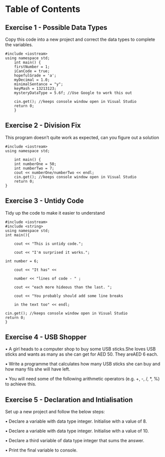 # Table of Contents

## Exercise 1 - Possible Data Types
Copy this code into a new project and correct the data types to
complete the variables.

    #include <iostream>
    using namespace std;
        int main() {
        firstNumber = 1;
        iCanCode = true;
        hopefulGrade = 'a';
        myDecimal = 1.0;
        minimalSentance = "y";
        keyMash = 13213123;
        mysteryDataType = 5.6f; //Use Google to work this out
        
        cin.get(); //keeps console window open in Visual Studio
        return 0;
        }
        
        
## Exercise 2 - Division Fix
This program doesn’t quite work as expected, can you figure
out a solution

    #include <iostream>
    using namespace std;

        int main() {
        int numberOne = 50;
        int numberTwo = 7;
        cout << numberOne/numberTwo << endl;
        cin.get(); //keeps console window open in Visual Studio
        return 0;
    }
    
## Exercise 3 - Untidy Code
Tidy up the code to make it easier to understand
  
    #include <iostream>
    #include <string>
    using namespace std;
    int main(){

        cout << "This is untidy code.";

        cout << "I'm surprised it works.";

    int number = 6;

        cout << "It has" <<

        number << "lines of code - " ;

        cout << "each more hideous than the last. ";

        cout << "You probably should add some line breaks

        in the text too" << endl;

    cin.get(); //keeps console window open in Visual Studio
    return 0;
    }
    
## Exercise 4 - USB Shopper


• A girl heads to a computer shop to buy
some USB sticks.She loves USB sticks and
wants as many as she can get for AED 50.
They areAED 6 each.

• Write a programme that calculates how
many USB sticks she can buy and how
many fils she will have left.

• You will need some of the following
arithmetic operators (e.g. +, -, /, *, %) to
achieve this.


## Exercise 5 - Declaration and Intialisation

Set up a new project and follow the below
steps:

• Declare a variable with data type integer.
Initialise with a value of 8.

• Declare a variable with data type integer.
Initialise with a value of 10.

• Declare a third variable of data type
integer that sums the answer.

• Print the final variable to console.
